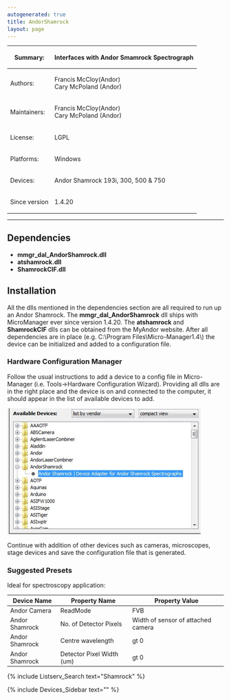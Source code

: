 ```yaml
---
autogenerated: true
title: AndorShamrock
layout: page
---
```


<table>
<thead>
<tr class="header">
<th><p>Summary:</p></th>
<th><p>Interfaces with Andor Smamrock Spectrograph</p></th>
</tr>
</thead>
<tbody>
<tr class="odd">
<td><p>Authors:</p></td>
<td><p>Francis McCloy(Andor)<br />
Cary McPoland (Andor)</p></td>
</tr>
<tr class="even">
<td><p>Maintainers:</p></td>
<td><p>Francis McCloy(Andor)<br />
Cary McPoland (Andor)</p></td>
</tr>
<tr class="odd">
<td><p>License:</p></td>
<td><p>LGPL</p></td>
</tr>
<tr class="even">
<td><p>Platforms:</p></td>
<td><p>Windows</p></td>
</tr>
<tr class="odd">
<td><p>Devices:</p></td>
<td><p>Andor Shamrock 193i, 300, 500 &amp; 750</p></td>
</tr>
<tr class="even">
<td><p>Since version</p></td>
<td><p>1.4.20</p></td>
</tr>
</tbody>
</table>

-----

## Dependencies

  - **mmgr\_dal\_AndorShamrock.dll**
  - **atshamrock.dll**
  - **ShamrockCIF.dll**

## Installation

All the dlls mentioned in the dependencies section are all required to
run up an Andor Shamrock. The **mmgr\_dal\_AndorShamrock** dll ships
with MicroManager ever since version 1.4.20. The **atshamrock** and
**ShamrockCIF** dlls can be obtained from the MyAndor website. After all
dependencies are in place (e.g. C:\\Program Files\\Micro-Manager1.4\\)
the device can be initialized and added to a configuration file.

### Hardware Configuration Manager

Follow the usual instructions to add a device to a config file in
Micro-Manager (i.e. Tools-\>Hardware Configuration Wizard). Providing
all dlls are in the right place and the device is on and connected to
the computer, it should appear in the list of available devices to add.

![media/AddingSR.JPG](media/AddingSR.JPG "media/AddingSR.JPG")

Continue with addition of other devices such as cameras, microscopes,
stage devices and save the configuration file that is generated.

### Suggested Presets

Ideal for spectroscopy application:

| Device Name    | Property Name             | Property Value                     |
| -------------- | ------------------------- | ---------------------------------- |
| Andor Camera   | ReadMode                  | FVB                                |
| Andor Shamrock | No. of Detector Pixels    | Width of sensor of attached camera |
| Andor Shamrock | Centre wavelength         | gt 0                               |
| Andor Shamrock | Detector Pixel Width (um) | gt 0                               |

{% include Listserv_Search text="Shamrock" %}

{% include Devices_Sidebar text="" %}
